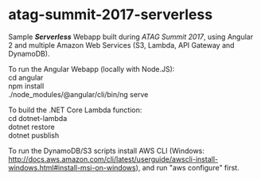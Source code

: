 # atag-summit-2017-serverless
Sample *__Serverless__* Webapp built during *ATAG Summit 2017*, using Angular 2 and multiple Amazon Web Services (S3, Lambda, API Gateway and DynamoDB).

To run the Angular Webapp (locally with Node.JS):  
cd angular  
npm install  
./node_modules/\@angular/cli/bin/ng serve  

To build the .NET Core Lambda function:  
cd dotnet-lambda  
dotnet restore  
dotnet pusblish  

To run the DynamoDB/S3 scripts install AWS CLI (Windows:  http://docs.aws.amazon.com/cli/latest/userguide/awscli-install-windows.html#install-msi-on-windows), and run "aws configure" first.
